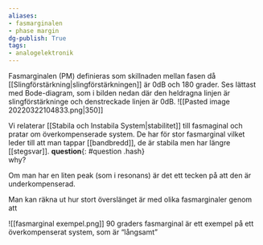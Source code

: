 ```yaml
---
aliases: 
- fasmarginalen
- phase margin
dg-publish: True
tags: 
- analogelektronik
---
```

Fasmarginalen (PM) definieras som skillnaden mellan fasen då [[Slingförstärkning|slingförstärkningen]] är 0dB och 180 grader. Ses lättast med Bode-diagram, som i bilden nedan där den heldragna linjen är slingförstärkninge och denstreckade linjen är 0dB.
![[Pasted image 20220322104833.png|350]]


Vi relaterar [[Stabila och Instabila System|stabilitet]] till fasmaginal och pratar om överkompenserade system. De har för stor fasmarginal vilket leder till att man tappar [[bandbredd]], de är stabila men har längre [[stegsvar]]. **question**{: #question .hash}  
 why?

Om man har en liten peak (som i resonans) är det ett tecken på att den är underkompenserad.



Man kan räkna ut hur stort överslänget är med olika fasmarginaler genom att 

![[fasmarginal exempel.png]]
90 graders fasmarginal är ett exempel på ett överkompenserat system, som är “långsamt”